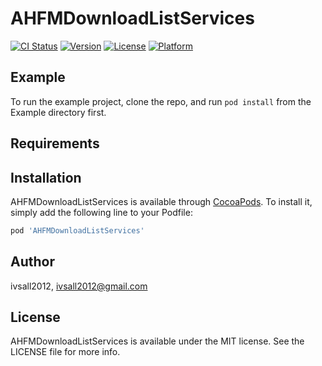 # AHFMDownloadListServices

[![CI Status](http://img.shields.io/travis/ivsall2012/AHFMDownloadListServices.svg?style=flat)](https://travis-ci.org/ivsall2012/AHFMDownloadListServices)
[![Version](https://img.shields.io/cocoapods/v/AHFMDownloadListServices.svg?style=flat)](http://cocoapods.org/pods/AHFMDownloadListServices)
[![License](https://img.shields.io/cocoapods/l/AHFMDownloadListServices.svg?style=flat)](http://cocoapods.org/pods/AHFMDownloadListServices)
[![Platform](https://img.shields.io/cocoapods/p/AHFMDownloadListServices.svg?style=flat)](http://cocoapods.org/pods/AHFMDownloadListServices)

## Example

To run the example project, clone the repo, and run `pod install` from the Example directory first.

## Requirements

## Installation

AHFMDownloadListServices is available through [CocoaPods](http://cocoapods.org). To install
it, simply add the following line to your Podfile:

```ruby
pod 'AHFMDownloadListServices'
```

## Author

ivsall2012, ivsall2012@gmail.com

## License

AHFMDownloadListServices is available under the MIT license. See the LICENSE file for more info.
